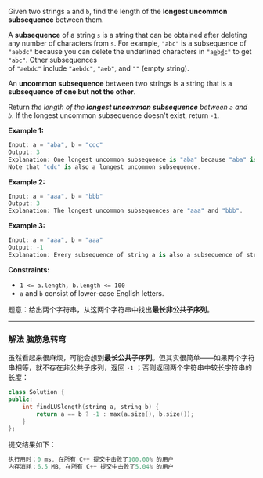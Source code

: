 <p>Given two strings <code>a</code>&nbsp;and <code>b</code>, find the length of the&nbsp;<strong>longest uncommon subsequence</strong>&nbsp;between them.</p>

<p>A&nbsp;<b>subsequence</b>&nbsp;of&nbsp;a string&nbsp;<code>s</code>&nbsp;is a string that can be obtained after deleting any number of characters from <code>s</code>. For example, <code>"abc"</code>&nbsp;is a subsequence of <code>"aebdc"</code>&nbsp;because you can delete the underlined characters in&nbsp;<code>"a<u>e</u>b<u>d</u>c"</code>&nbsp;to get <code>"abc"</code>. Other subsequences of&nbsp;<code>"aebdc"</code>&nbsp;include&nbsp;<code>"aebdc"</code>,&nbsp;<code>"aeb"</code>,&nbsp;and&nbsp;<code>""</code>&nbsp;(empty string).</p>

<p>An&nbsp;<strong>uncommon subsequence</strong>&nbsp;between two strings&nbsp;is a string that is a <strong>subsequence of one&nbsp;but not the other</strong>.</p>

<p>Return <em>the length of the <strong>longest uncommon subsequence</strong>&nbsp;between <code>a</code>&nbsp;and <code>b</code></em>. If the longest uncommon subsequence doesn't exist, return <code>-1</code>.</p>

**Example 1:**

```swift
Input: a = "aba", b = "cdc"
Output: 3
Explanation: One longest uncommon subsequence is "aba" because "aba" is a subsequence of "aba" but not "cdc".
Note that "cdc" is also a longest uncommon subsequence.
```

**Example 2:**

```swift
Input: a = "aaa", b = "bbb"
Output: 3
Explanation: The longest uncommon subsequences are "aaa" and "bbb".
```

**Example 3:**

```swift
Input: a = "aaa", b = "aaa"
Output: -1
Explanation: Every subsequence of string a is also a subsequence of string b. Similarly, every subsequence of string b is also a subsequence of string a.
```
 
<p><strong>Constraints:</strong></p>

<ul>
	<li><code>1 &lt;= a.length, b.length &lt;= 100</code></li>
	<li><code>a</code> and <code>b</code> consist of lower-case English letters.</li>
</ul>


题意：给出两个字符串，从这两个字符串中找出**最长非公共子序列**。


---
### 解法 脑筋急转弯
虽然看起来很麻烦，可能会想到**最长公共子序列**。但其实很简单——如果两个字符串相等，就不存在非公共子序列，返回 `-1` ；否则返回两个字符串中较长字符串的长度：
```cpp
class Solution {
public:
    int findLUSlength(string a, string b) {
        return a == b ? -1 : max(a.size(), b.size());
    }
};
```
提交结果如下：
```cpp
执行用时：0 ms, 在所有 C++ 提交中击败了100.00% 的用户
内存消耗：6.5 MB, 在所有 C++ 提交中击败了5.04% 的用户
```
